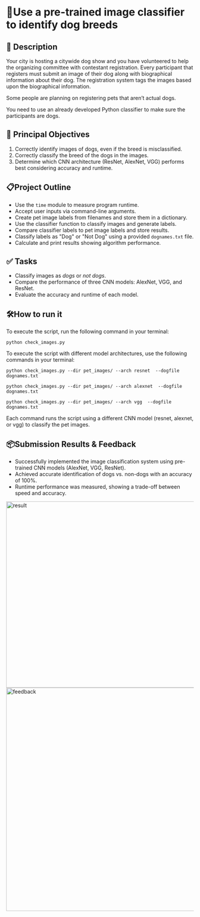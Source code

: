 # 📌Use a pre-trained image classifier to identify dog breeds

## 📝 Description
Your city is hosting a citywide dog show and you have volunteered to help the organizing committee with contestant registration. Every participant that registers must submit an image of their dog along with biographical information about their dog. The registration system tags the images based upon the biographical information.

Some people are planning on registering pets that aren’t actual dogs.

You need to use an already developed Python classifier to make sure the participants are dogs.

## 🎯 Principal Objectives
1. Correctly identify images of dogs, even if the breed is misclassified.  
2. Correctly classify the breed of the dogs in the images.  
3. Determine which CNN architecture (ResNet, AlexNet, VGG) performs best considering accuracy and runtime.

## 📋Project Outline
- Use the `time` module to measure program runtime.  
- Accept user inputs via command-line arguments.  
- Create pet image labels from filenames and store them in a dictionary.  
- Use the classifier function to classify images and generate labels.  
- Compare classifier labels to pet image labels and store results.  
- Classify labels as "Dog" or "Not Dog" using a provided `dognames.txt` file.  
- Calculate and print results showing algorithm performance.

## ✅ Tasks

- Classify images as *dogs* or *not dogs*.
- Compare the performance of three CNN models: AlexNet, VGG, and ResNet.
- Evaluate the accuracy and runtime of each model.

## 🛠️How to run it
To execute the script, run the following command in your terminal:

 `python check_images.py`

To execute the script with different model architectures, use the following commands in your terminal:

`python check_images.py --dir pet_images/ --arch resnet  --dogfile dognames.txt`
  
`python check_images.py --dir pet_images/ --arch alexnet  --dogfile dognames.txt` 

`python check_images.py --dir pet_images/ --arch vgg  --dogfile dognames.txt `

Each command runs the script using a different CNN model (resnet, alexnet, or vgg) to classify the pet images.

## 📦Submission Results & Feedback

- Successfully implemented the image classification system using pre-trained CNN models (AlexNet, VGG, ResNet).
- Achieved accurate identification of dogs vs. non-dogs with an accuracy of 100%.
- Runtime performance was measured, showing a trade-off between speed and accuracy.

<img width="800" height="500" alt="result" src="https://github.com/user-attachments/assets/25ad36d2-a358-4005-bedc-02c425a05c13" />



<img width="800" height="600" alt="feedback" src="https://github.com/user-attachments/assets/fe88f16f-281c-49b7-a268-505b6d8fe80b" />



